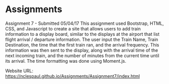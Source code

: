 # Assignments
Assignment 7 - Submitted 05/04/17
This assignment used Bootstrap, HTML, CSS, and Javascript to create a site that allows users to add train information to a display board, similar to the displays at the airport that list flight arrival / departure information.  The user input the Train Name, Train Destination, the time that the first train ran, and the arrival frequency.  This information was then sent to the display, along with the arrival time of the next incoming train, and the number of minutes from the current time until its arrival.  The time formatting was done using Moment.js.

Website URL:  https://nclespaul.github.io/Assignments/Assignment7/index.html
